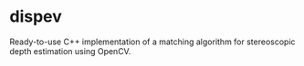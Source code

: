 # dispev
Ready-to-use C++ implementation of a matching algorithm for stereoscopic depth estimation using OpenCV.
